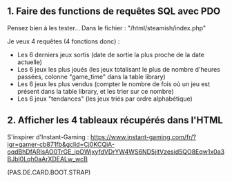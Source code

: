 

## 1. Faire des functions de requêtes SQL avec PDO

Pensez bien à les tester... Dans le fichier : "/html/steamish/index.php"

Je veux 4 requêtes (4 fonctions donc) : 
- Les 6 derniers jeux sortis (date de sortie la plus proche de la date actuelle)
- Les 6 jeux les plus joués (les jeux totalisant le plus de nombre d'heures passées, colonne "game_time" dans la table library)
- Les 6 jeux les plus vendus (compter le nombre de fois où un jeu est présent dans la table library, et les trier sur ce nombre)
- Les 6 jeux "tendances" (les jeux triés par ordre alphabétique)


## 2. Afficher les 4 tableaux récupérés dans l'HTML

S'inspirer d'Instant-Gaming : https://www.instant-gaming.com/fr/?igr=gamer-cb871fb&gclid=Cj0KCQiA-oqdBhDfARIsAO0TrGE_ipOWjxyfdVDrYW4WS6ND5jitVzesid5QO8Eqw1x0a3BJbl0Lqh0aArXDEALw_wcB

(PAS.DE.CARD.BOOT.STRAP)

